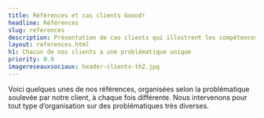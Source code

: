 ```yaml
---
title: Références et cas clients Goood!
headline: Références
slug: references
description: Présentation de cas clients qui illustrent les compétences de Goood! en matière de développement de logiciel sur mesure, d'application métier, de coaching agile, de design et facilitation de séminaires et transformation des entreprises. 
layout: references.html
h1: Chacun de nos clients a une problématique unique
priority: 0.9
imagereseauxsociaux: header-clients-th2.jpg
---
```

Voici quelques unes de nos références, organisées selon la problématique soulevée par notre client, à chaque fois différente. Nous intervenons pour tout type d’organisation sur des problématiques très diverses.